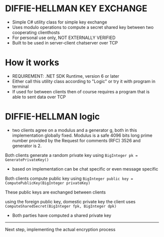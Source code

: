 # DIFFIE-HELLMAN KEY EXCHANGE

+ Simple C# utility class for simple key exchange
+ Uses modulo operations to compute a secret shared key between two cooperating clienthosts
+ For personal use only, NOT EXTERNALLY VERIFIED
+ Built to be used in server-client chatserver over TCP

# How it works

+ REQUIREMENT: .NET SDK Runtime, version 6 or later
+ Either call this utility class according to "Logic" or try it with program in terminal
+ If used for between clients then of course requires a program that is able to sent data over TCP

# DIFFIE-HELLMAN logic

+ two clients agree on a modulus and a generator g, both in this implementation globally fixed. Modulus is a safe 4096 bits long prime number provided by the Request for comments (RFC) 3526 and generator is 2. 

Both clients generate a random private key using `BigInteger pk = GeneratePrivateKey()`
+ based on implementation can be chat specific or even message specific

Both clients compute public key using `BigInteger public key = ComputePublicKey(BigInteger privateKey)`

These public keys are exchanged between clients

using the foreign public key, domestic private key the client uses `ComputeSharedSecret(BigInteger fpk, BigInteger dpk)`
+ Both parties have computed a shared private key

---

Next step, implementing the actual encryption process
